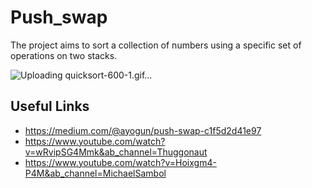 # Push_swap
The project aims to sort a collection of numbers using a specific set of operations on two stacks.

![Uploading quicksort-600-1.gif…]()


## Useful Links
-  https://medium.com/@ayogun/push-swap-c1f5d2d41e97
-  https://www.youtube.com/watch?v=wRvipSG4Mmk&ab_channel=Thuggonaut
-  https://www.youtube.com/watch?v=Hoixgm4-P4M&ab_channel=MichaelSambol
